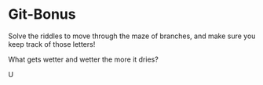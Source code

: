 # Git-Bonus
Solve the riddles to move through the maze of branches, and make sure you keep track of those letters!

What gets wetter and wetter the more it dries?

U
